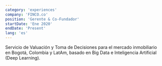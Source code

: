 ```yaml
---
category: 'experiences'
company: 'FINCO.co'
position: 'Gerente & Co-Fundador'
startDate: 'Ene 2020'
endDate: 'Present'
lang: 'es'
---
```


Servicio de Valuación y Toma de Decisiones para el mercado inmobiliario en Bogotá, Colombia y LatAm, basado en Big Data e Inteligencia Artificial (Deep Learning).

